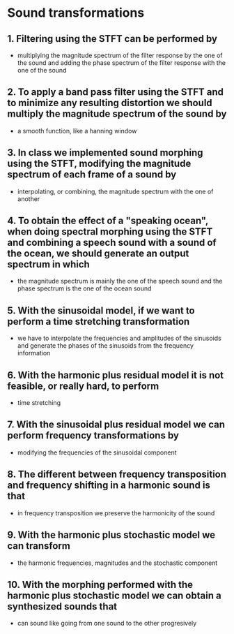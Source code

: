 # Sound transformations

## 1. Filtering using the STFT can be performed by
* multiplying the magnitude spectrum of the filter response by the one of the sound and adding the phase spectrum of the filter response with the one of the sound

## 2. To apply a band pass filter using the STFT and to minimize any resulting distortion we should multiply the magnitude spectrum of the sound by
* a smooth function, like a hanning window

## 3. In class we implemented sound morphing using the STFT, modifying the magnitude spectrum of each frame of a sound by
* interpolating, or combining, the magnitude spectrum with the one of another

## 4. To obtain the effect of a "speaking ocean", when doing spectral morphing using the STFT and combining a speech sound with a sound of the ocean, we should generate an output spectrum in which
* the magnitude spectrum is mainly the one of the speech sound and the phase spectrum is the one of the ocean sound

## 5. With the sinusoidal model, if we want to perform a time stretching transformation
* we have to interpolate the frequencies and amplitudes of the sinusoids and generate the phases of the sinusoids from the frequency information

## 6. With the harmonic plus residual model it is not feasible, or really hard, to perform
* time stretching

## 7. With the sinusoidal plus residual model we can perform frequency transformations by
* modifying the frequencies of the sinusoidal component

## 8. The different between frequency transposition and frequency shifting in a harmonic sound is that
* in frequency transposition we preserve the harmonicity of the sound

## 9. With the harmonic plus stochastic model we can transform
* the harmonic frequencies, magnitudes and the stochastic component

## 10. With the morphing performed with the harmonic plus stochastic model we can obtain a synthesized sounds that
* can sound like going from one sound to the other progresively